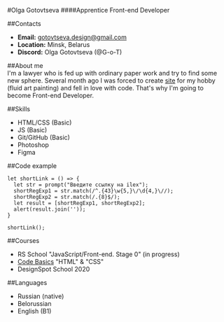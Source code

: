 #Olga Gotovtseva
####Apprentice Front-end Developer

##Contacts
- **Email:** gotovtseva.design@gmail.com
- **Location:** Minsk, Belarus
- **Discord:** Olga Gotovtseva (@G-o-T)

##About me     
I'm a lawyer who is fed up with ordinary paper work and try to find some new sphere. Several month ago I was forced to create [site](http://fluidart.by/) for my hobby (fluid art painting) and fell in love with code. That's why I'm going to become Front-end Developer.

##Skills
- HTML/CSS (Basic)
- JS (Basic)
- Git/GitHub (Basic)
- Photoshop
- Figma

##Code example
```
let shortLink = () => {
  let str = prompt("Введите ссылку на ilex");
  shortRegExp1 = str.match(/^.{43}\w{5,}\/\d{4,}\//);
  shortRegExp2 = str.match(/.{8}$/);
  let result = [shortRegExp1, shortRegExp2];
  alert(result.join(''));
}

shortLink();
```
##Courses
- RS School "JavaScript/Front-end. Stage 0" (in progress)
- [Code Basics](https://ru.code-basics.com) "HTML" & "CSS"
- DesignSpot School 2020

##Languages
- Russian (native)
- Belorussian
- English (B1)
